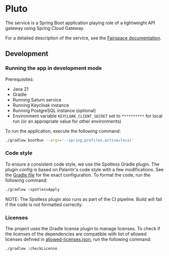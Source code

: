 # Pluto

The service is a Spring Boot application playing role of a lightweight API gateway using Spring Cloud Gateway.

For a detailed description of the service, see the [Fairspace documentation](../../README.adoc).

## Development

### Running the app in development mode

Prerequisites:

- Java 21
- Gradle
- Running Saturn service
- Running Keycloak instance
- Running PostgreSQL instance (optional)
- Environment variable `KEYCLOAK_CLIENT_SECRET` set to `**********` for local run (or an appropriate value for other environments)

To run the application, execute the following command:

```bash
./gradlew bootRun --args='--spring.profiles.active=local'
```

### Code style

To ensure a consistent code style, we use the Spotless Gradle plugin. The plugin config is based on Palantir's code style with a few modifications. See the [Gradle file](build.gradle) for the exact configuration.
To format the code, run the following command:

```bash
./gradlew :spotlessApply
```

NOTE: The Spotless plugin also runs as part of the CI pipeline. Build will fail if the code is not formatted correctly.

### Licenses

The project uses the Gradle license plugin to manage licenses. To check if the licenses of the dependencies 
are compatible with list of allowed licenses defined in [allowed-licenses.json](allowed-licenses.json),
run the following command:

```bash
./gradlew :checkLicense
```
